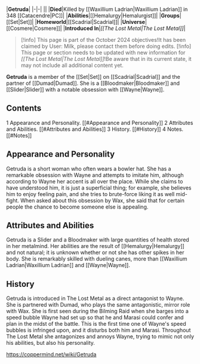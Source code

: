 |**Getruda**|
|-|-|
||
|**Died**|Killed by [[Waxillium Ladrian\|Waxillium Ladrian]] in 348 [[Catacendre\|PC]]|
|**Abilities**|[[Hemalurgy\|Hemalurgist]]|
|**Groups**|[[Set\|Set]]|
|**Homeworld**|[[Scadrial\|Scadrial]]|
|**Universe**|[[Cosmere\|Cosmere]]|
|**Introduced In**|*[[The Lost Metal\|The Lost Metal]]*|

> [!info] This page is part of the October 2024 objectives!It has been claimed by User: Milk, please contact them before doing edits.
> [!info] This page or section needs to be updated with new information for *[[The Lost Metal\|The Lost Metal]]*!Be aware that in its current state, it may not include all additional content yet.

**Getruda** is a member of the [[Set\|Set]] on [[Scadrial\|Scadrial]] and the partner of [[Dumad\|Dumad]]. She is a [[Bloodmaker\|Bloodmaker]] and [[Slider\|Slider]] with a notable obsession with [[Wayne\|Wayne]].

## Contents

1 Appearance and Personality. [[#Appearance and Personality]] 
2 Attributes and Abilities. [[#Attributes and Abilities]] 
3 History. [[#History]] 
4 Notes. [[#Notes]] 


## Appearance and Personality
Getruda is a short woman who often wears a bowler hat. She has a remarkable obsession with Wayne and attempts to imitate him, although according to Wayne her accent is all over the place. While she claims to have understood him, it is just a superficial thing; for example, she believes him to enjoy feeling pain, and she tries to brute-force liking it as well mid-fight. When asked about this obsession by Wax, she said that for certain people the chance to become someone else is appealing.

## Attributes and Abilities
Getruda is a Slider and a Bloodmaker with large quantities of health stored in her metalmind. Her abilities are the result of [[Hemalurgy\|Hemalurgy]] and not natural; it is unknown whether or not she has other spikes in her body. She is remarkably skilled with dueling canes, more than [[Waxillium Ladrian\|Waxillium Ladrian]] and [[Wayne\|Wayne]].

## History
Getruda is introduced in The Lost Metal as a direct antagonist to Wayne. She is partnered with Dumad, who plays the same antagonistic, mirror role with Wax. She is first seen during the Bilming Raid when she barges into a speed bubble Wayne had set up so that he and Marasi could confer and plan in the midst of the battle. This is the first time one of Wayne's speed bubbles is infringed upon, and it disturbs both him and Marasi.
Throughout The Lost Metal she antagonizes and annoys Wayne, trying to mimic not only his abilities, but also his personality.



https://coppermind.net/wiki/Getruda